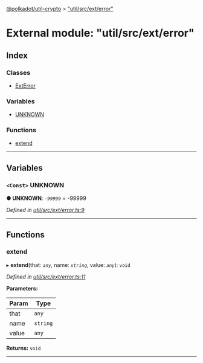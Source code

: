 [@polkadot/util-crypto](../README.md) > ["util/src/ext/error"](../modules/_util_src_ext_error_.md)

# External module: "util/src/ext/error"

## Index

### Classes

* [ExtError](../classes/_util_src_ext_error_.exterror.md)

### Variables

* [UNKNOWN](_util_src_ext_error_.md#unknown)

### Functions

* [extend](_util_src_ext_error_.md#extend)

---

## Variables

<a id="unknown"></a>

### `<Const>` UNKNOWN

**● UNKNOWN**: *`-99999`* =  -99999

*Defined in [util/src/ext/error.ts:9](https://github.com/polkadot-js/util/blob/7550b44/packages/util/src/ext/error.ts#L9)*

___

## Functions

<a id="extend"></a>

###  extend

▸ **extend**(that: *`any`*, name: *`string`*, value: *`any`*): `void`

*Defined in [util/src/ext/error.ts:11](https://github.com/polkadot-js/util/blob/7550b44/packages/util/src/ext/error.ts#L11)*

**Parameters:**

| Param | Type |
| ------ | ------ |
| that | `any` |
| name | `string` |
| value | `any` |

**Returns:** `void`

___

